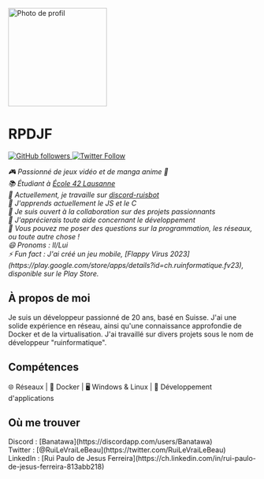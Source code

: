 <!-- Entête du profil -->
<p align="left">
  <img src="https://avatars.githubusercontent.com/u/86334233?v=4" alt="Photo de profil" width="200" height="200">
</p>

<!-- Titre -->
<h1><strong>RPDJF</strong></h1>

<!-- Badges -->
<p>
  <a href="https://github.com/RPDJF">
    <img alt="GitHub followers" src="https://img.shields.io/github/followers/RPDJF?style=social&color=green">
  </a>
  <a href="https://twitter.com/RuiLeVraiLeBeau">
    <img alt="Twitter Follow" src="https://img.shields.io/twitter/follow/RuiLeVraiLeBeau?style=social&color=blue">
  </a>
</p>

<!-- Introduction -->
<p>
  <em>🎮 Passionné de jeux vidéo et de manga anime 🍙</em><br>
  <em>📚 Étudiant à <a href="https://www.42lausanne.ch/">École 42 Lausanne</a></em><br>
  <em>🔭 Actuellement, je travaille sur <a href="https://github.com/RPDJF/discord-ruisbot">discord-ruisbot</a></em><br>
  <em>🌱 J'apprends actuellement le JS et le C</em><br>
  <em>👯 Je suis ouvert à la collaboration sur des projets passionnants</em><br>
  <em>🤔 J'apprécierais toute aide concernant le développement</em><br>
  <em>💬 Vous pouvez me poser des questions sur la programmation, les réseaux, ou toute autre chose !</em><br>
  <em>😄 Pronoms : Il/Lui</em><br>
  <em>⚡ Fun fact : J'ai créé un jeu mobile, [Flappy Virus 2023](https://play.google.com/store/apps/details?id=ch.ruinformatique.fv23), disponible sur le Play Store.</em>
</p>

<!-- À propos de moi -->
<h2>
  <strong>À propos de moi</strong>
</h2>
<p>
  Je suis un développeur passionné de 20 ans, basé en Suisse. J'ai une solide expérience en réseau, ainsi qu'une connaissance approfondie de Docker et de la virtualisation. J'ai travaillé sur divers projets sous le nom de développeur "ruinformatique".
</p>

<!-- Compétences -->
<h2>
  <strong>Compétences</strong>
</h2>
<p>
  🌐 Réseaux | 🐳 Docker | 🖥️ Windows & Linux | 📱 Développement d'applications
</p>

<!-- Où me trouver -->
<h2>
  <strong>Où me trouver</strong>
</h2>
<p>
  Discord : [Banatawa](https://discordapp.com/users/Banatawa)<br>
  Twitter : [@RuiLeVraiLeBeau](https://twitter.com/RuiLeVraiLeBeau)<br>
  LinkedIn : [Rui Paulo de Jesus Ferreira](https://ch.linkedin.com/in/rui-paulo-de-jesus-ferreira-813abb218)
</p>
